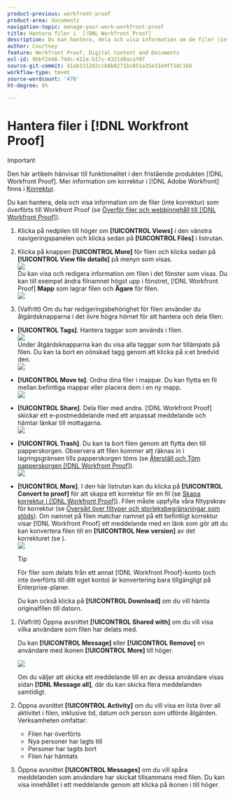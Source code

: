 ```yaml
---
product-previous: workfront-proof
product-area: documents
navigation-topic: manage-your-work-workfront-proof
title: Hantera filer i  [!DNL Workfront Proof]
description: Du kan hantera, dela och visa information om de filer (inte korrektur) som överförts till Workfront Proof (se Överför filer och webbinnehåll till Workfront Proof).
author: Courtney
feature: Workfront Proof, Digital Content and Documents
exl-id: 9bbf2448-74dc-412a-b17c-4321d0acaf07
source-git-commit: 41ab1312d2ccb8b8271bc851a35e31e9ff18c16b
workflow-type: tm+mt
source-wordcount: '478'
ht-degree: 0%

---
```


# Hantera filer i [!DNL Workfront Proof]

>[!IMPORTANT]
>
>Den här artikeln hänvisar till funktionalitet i den fristående produkten [!DNL Workfront Proof]. Mer information om korrektur i [!DNL Adobe Workfront] finns i [Korrektur](../../../review-and-approve-work/proofing/proofing.md).

Du kan hantera, dela och visa information om de filer (inte korrektur) som överförts till Workfront Proof (se [Överför filer och webbinnehåll till [!DNL Workfront Proof]](../../../workfront-proof/wp-work-proofsfiles/create-proofs-and-files/upload-files-web-content.md)).

1. Klicka på nedpilen till höger om **[!UICONTROL Views]** i den vänstra navigeringspanelen och klicka sedan på **[!UICONTROL Files]** i listrutan.

1. Klicka på knappen **[!UICONTROL More]** för filen och klicka sedan på **[!UICONTROL View file details]** på menyn som visas.\
   ![](assets/click-more-then-view-file-details.png)\
   Du kan visa och redigera information om filen i det fönster som visas. Du kan till exempel ändra filnamnet högst upp i fönstret, [!DNL Workfront Proof] **Mapp** som lagrar filen och **Ägare** för filen.\
   ![](assets/file-details-page-350x129.png)

1. (Valfritt) Om du har redigeringsbehörighet för filen använder du åtgärdsknapparna i det övre högra hörnet för att hantera och dela filen:

* **[!UICONTROL Tags]**. Hantera taggar som används i filen.\
   ![](assets/tags-button.png)\
   Under åtgärdsknapparna kan du visa alla taggar som har tillämpats på filen. Du kan ta bort en oönskad tagg genom att klicka på x:et bredvid den.\
   ![](assets/view-file-tags-350x64.png)

* **[!UICONTROL Move to]**. Ordna dina filer i mappar. Du kan flytta en fil mellan befintliga mappar eller placera dem i en ny mapp.\
   ![](assets/folder-button.png)

* **[!UICONTROL Share]**. Dela filer med andra. [!DNL Workfront Proof] skickar ett e-postmeddelande med ett anpassat meddelande och hämtar länkar till mottagarna.\
   ![](assets/share-button.png)

* **[!UICONTROL Trash]**. Du kan ta bort filen genom att flytta den till papperskorgen. Observera att filen kommer att räknas in i lagringsgränsen tills papperskorgen töms (se [Återställ och Töm papperskorgen  [!DNL Workfront Proof]](../../../workfront-proof/wp-work-proofsfiles/manage-your-work/restore-and-empty-trash.md)).\
   ![](assets/trash-button.png)

* **[!UICONTROL More]**. I den här listrutan kan du klicka på **[!UICONTROL Convert to proof]** för att skapa ett korrektur för en fil (se [Skapa korrektur i [!DNL Workfront Proof]](../../../workfront-proof/wp-work-proofsfiles/create-proofs-and-files/generate-proofs.md)). Filen måste uppfylla våra filtypskrav för korrektur (se [Översikt över filtyper och storleksbegränsningar som stöds](../../../review-and-approve-work/proofing/proofing-overview/supported-proofing-file-types.md)). Om namnet på filen matchar namnet på ett befintligt korrektur visar [!DNL Workfront Proof] ett meddelande med en länk som gör att du kan konvertera filen till en **[!UICONTROL New version]** av det korrekturet (se ).\
   ![](assets/more-button-text-version.png)

  >[!TIP]
  >
  >För filer som delats från ett annat [!DNL Workfront Proof]-konto (och inte överförts till ditt eget konto) är konvertering bara tillgängligt på Enterprise-planer.

  Du kan också klicka på **[!UICONTROL Download]** om du vill hämta originalfilen till datorn.

1. (Valfritt) Öppna avsnittet **[!UICONTROL Shared with]** om du vill visa vilka användare som filen har delats med.

   Du kan **[!UICONTROL Message]** eller **[!UICONTROL Remove]** en användare med ikonen **[!UICONTROL More]** till höger.

   ![](assets/message-and-remove.png)

   Om du väljer att skicka ett meddelande till en av dessa användare visas sidan **[!DNL Message all]**, där du kan skicka flera meddelanden samtidigt.

1. Öppna avsnittet **[!UICONTROL Activity]** om du vill visa en lista över all aktivitet i filen, inklusive tid, datum och person som utförde åtgärden. Verksamheten omfattar:

   * Filen har överförts
   * Nya personer har lagts till
   * Personer har tagits bort
   * Filen har hämtats

1. Öppna avsnittet **[!UICONTROL Messages]** om du vill spåra meddelanden som användare har skickat tillsammans med filen. Du kan visa innehållet i ett meddelande genom att klicka på ikonen i till höger.
